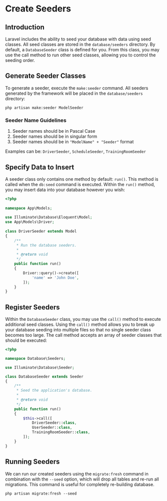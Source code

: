 # Create Seeders

## Introduction
Laravel includes the ability to seed your database with data using seed classes. All seed classes are stored in the <code>database/seeders</code> directory. By default, a <code>DatabaseSeeder</code> class is defined for you. From this class, you may use the call method to run other seed classes, allowing you to control the seeding order.

## Generate Seeder Classes
To generate a seeder, execute the <code>make:seeder</code> command. All seeders generated by the framework will be placed in the <code>database/seeders</code> directory:
``` shell
php artisan make:seeder ModelSeeder
```
### Seeder Name Guidelines
1. Seeder names should be in Pascal Case
2. Seeder names should be in singular form
3. Seeder names should be in <code>"ModelName" + "Seeder"</code> format

Examples can be: <code>DriverSeeder</code>, <code>ScheduleSeeder</code>, <code>TrainingRoomSeeder</code>

## Specify Data to Insert
A seeder class only contains one method by default: <code>run()</code>. This method is called when the <code>db:seed</code> command is executed. Within the <code>run()</code> method, you may insert data into your database however you wish:
```php
<?php
 
namespace App\Models;
 
use Illuminate\Database\Eloquent\Model;
use App\Models\Driver;
 
class DriverSeeder extends Model
{
    /**
     * Run the database seeders.
     *
     * @return void
     */
    public function run()
    {
        Driver::query()->create([
            'name' => 'John Doe',
        ]);
    }
}
```

## Register Seeders
Within the <code>DatabaseSeeder</code> class, you may use the <code>call()</code> method to execute additional seed classes. Using the <code>call()</code> method allows you to break up your database seeding into multiple files so that no single seeder class becomes too large. The call method accepts an array of seeder classes that should be executed:
```php
<?php

namespace Database\Seeders;

use Illuminate\Database\Seeder;

class DatabaseSeeder extends Seeder
{
    /**
     * Seed the application's database.
     *
     * @return void
     */
    public function run()
    {
        $this->call([
            DriverSeeder::class,
            UserSeeder::class,
            TrainingRoomSeeder::class,
        ]);
    }
}
```
## Running Seeders
We can run our created seeders using the <code>migrate:fresh</code> command in combination with the <code>--seed</code> option, which will drop all tables and re-run all migrations. This command is useful for completely re-building database.
``` shell
php artisan migrate:fresh --seed
```

